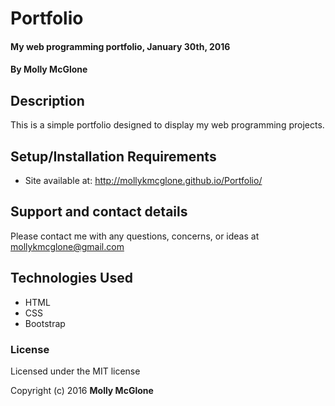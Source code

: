 # Portfolio

#### My web programming portfolio, January 30th, 2016

#### By Molly McGlone

## Description

This is a simple portfolio designed to display my web programming projects.  

## Setup/Installation Requirements

* Site available at: http://mollykmcglone.github.io/Portfolio/

## Support and contact details

Please contact me with any questions, concerns, or ideas at mollykmcglone@gmail.com

## Technologies Used

* HTML
* CSS
* Bootstrap

### License

Licensed under the MIT license

Copyright (c) 2016 **Molly McGlone**
